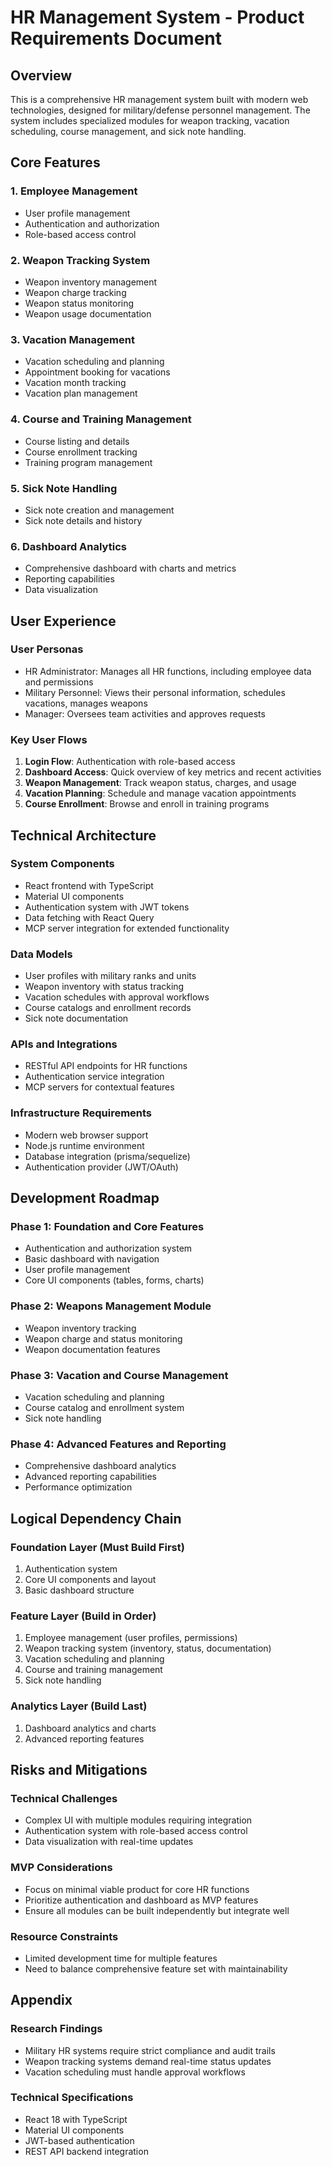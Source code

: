 # HR Management System - Product Requirements Document

## Overview
This is a comprehensive HR management system built with modern web technologies, designed for military/defense personnel management. The system includes specialized modules for weapon tracking, vacation scheduling, course management, and sick note handling.

## Core Features

### 1. Employee Management
- User profile management
- Authentication and authorization
- Role-based access control

### 2. Weapon Tracking System
- Weapon inventory management
- Weapon charge tracking
- Weapon status monitoring
- Weapon usage documentation

### 3. Vacation Management
- Vacation scheduling and planning
- Appointment booking for vacations
- Vacation month tracking
- Vacation plan management

### 4. Course and Training Management
- Course listing and details
- Course enrollment tracking
- Training program management

### 5. Sick Note Handling
- Sick note creation and management
- Sick note details and history

### 6. Dashboard Analytics
- Comprehensive dashboard with charts and metrics
- Reporting capabilities
- Data visualization

## User Experience

### User Personas
- HR Administrator: Manages all HR functions, including employee data and permissions
- Military Personnel: Views their personal information, schedules vacations, manages weapons
- Manager: Oversees team activities and approves requests

### Key User Flows
1. **Login Flow**: Authentication with role-based access
2. **Dashboard Access**: Quick overview of key metrics and recent activities
3. **Weapon Management**: Track weapon status, charges, and usage
4. **Vacation Planning**: Schedule and manage vacation appointments
5. **Course Enrollment**: Browse and enroll in training programs

## Technical Architecture

### System Components
- React frontend with TypeScript
- Material UI components
- Authentication system with JWT tokens
- Data fetching with React Query
- MCP server integration for extended functionality

### Data Models
- User profiles with military ranks and units
- Weapon inventory with status tracking
- Vacation schedules with approval workflows
- Course catalogs and enrollment records
- Sick note documentation

### APIs and Integrations
- RESTful API endpoints for HR functions
- Authentication service integration
- MCP servers for contextual features

### Infrastructure Requirements
- Modern web browser support
- Node.js runtime environment
- Database integration (prisma/sequelize)
- Authentication provider (JWT/OAuth)

## Development Roadmap

### Phase 1: Foundation and Core Features
- Authentication and authorization system
- Basic dashboard with navigation
- User profile management
- Core UI components (tables, forms, charts)

### Phase 2: Weapons Management Module
- Weapon inventory tracking
- Weapon charge and status monitoring
- Weapon documentation features

### Phase 3: Vacation and Course Management
- Vacation scheduling and planning
- Course catalog and enrollment system
- Sick note handling

### Phase 4: Advanced Features and Reporting
- Comprehensive dashboard analytics
- Advanced reporting capabilities
- Performance optimization

## Logical Dependency Chain

### Foundation Layer (Must Build First)
1. Authentication system
2. Core UI components and layout
3. Basic dashboard structure

### Feature Layer (Build in Order)
1. Employee management (user profiles, permissions)
2. Weapon tracking system (inventory, status, documentation)
3. Vacation scheduling and planning
4. Course and training management
5. Sick note handling

### Analytics Layer (Build Last)
1. Dashboard analytics and charts
2. Advanced reporting features

## Risks and Mitigations

### Technical Challenges
- Complex UI with multiple modules requiring integration
- Authentication system with role-based access control
- Data visualization with real-time updates

### MVP Considerations
- Focus on minimal viable product for core HR functions
- Prioritize authentication and dashboard as MVP features
- Ensure all modules can be built independently but integrate well

### Resource Constraints
- Limited development time for multiple features
- Need to balance comprehensive feature set with maintainability

## Appendix

### Research Findings
- Military HR systems require strict compliance and audit trails
- Weapon tracking systems demand real-time status updates
- Vacation scheduling must handle approval workflows

### Technical Specifications
- React 18 with TypeScript
- Material UI components
- JWT-based authentication
- REST API backend integration
